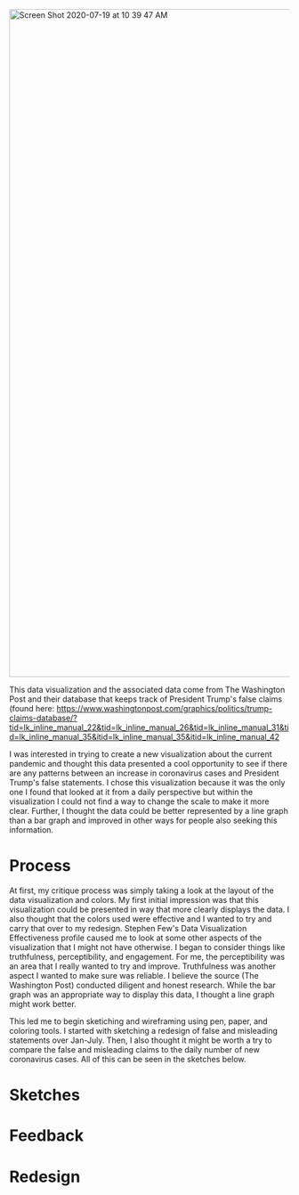 
<img width="1200" alt="Screen Shot 2020-07-19 at 10 39 47 AM" src="https://user-images.githubusercontent.com/67565047/88003423-d98c1280-cad2-11ea-9e8b-150ae5d9b99e.png">


This data visualization and the associated data come from The Washington Post and their database that keeps track of President Trump's false claims (found here: https://www.washingtonpost.com/graphics/politics/trump-claims-database/?tid=lk_inline_manual_22&tid=lk_inline_manual_26&tid=lk_inline_manual_31&tid=lk_inline_manual_35&itid=lk_inline_manual_35&itid=lk_inline_manual_42

I was interested in trying to create a new visualization about the current pandemic and thought this data presented a cool opportunity to see if there are any patterns between an increase in coronavirus cases and President Trump's false statements. I chose this visualization because it was the only one I found that looked at it from a daily perspective but within the visualization I could not find a way to change the scale to make it more clear. Further, I thought the data could be better represented by a line graph than a bar graph and improved in other ways for people also seeking this information.

# Process
At first, my critique process was simply taking a look at the layout of the data visualization and colors. My first initial impression was that this visualization could be presented in way that more clearly displays the data. I also thought that the colors used were effective and I wanted to try and carry that over to my redesign. Stephen Few's Data Visualization Effectiveness profile caused me to look at some other aspects of the visualization that I might not have otherwise. I began to consider things like truthfulness, perceptibility, and engagement. For me, the perceptibility was an area that I really wanted to try and improve. Truthfulness was another aspect I wanted to make sure was reliable. I believe the source (The Washington Post) conducted diligent and honest research. While the bar graph was an appropriate way to display this data, I thought a line graph might work better.

This led me to begin sketiching and wireframing using pen, paper, and coloring tools. I started with sketching a redesign of false and misleading statements over Jan-July. Then, I also thought it might be worth a try to compare the false and misleading claims to the daily number of new coronavirus cases. All of this can be seen in the sketches below.

# Sketches

# Feedback

# Redesign
